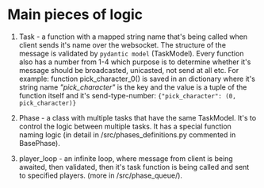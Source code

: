 # Main pieces of logic

1. Task - a function with a mapped string name that's being called when client sends it's name over the websocket. The structure of the message is validated by `pydantic model` (TaskModel). Every function also has a number from 1-4 which purpose is to determine whether it's message should be broadcasted, unicasted, not send at all etc. For example: function pick_character_0() is saved in an dictionary where it's string name _"pick_character"_ is the key and the value is a tuple of the function itself and it's send-type-number: `{"pick_character": (0, pick_character)}`

2. Phase - a class with multiple tasks that have the same TaskModel. It's to control the logic between multiple tasks. It has a special function naming logic (in detail in /src/phases_definitions.py commented in BasePhase).

3. player_loop - an infinite loop, where message from client is being awaited, then validated, then it's task function is being called and sent to specified players. (more in /src/phase_queue/).
     
 
